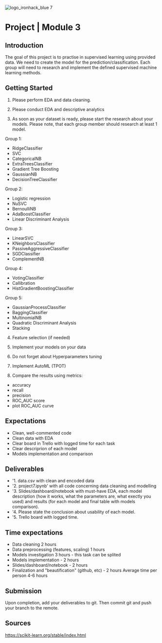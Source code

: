 
![logo_ironhack_blue 7](https://user-images.githubusercontent.com/23629340/40541063-a07a0a8a-601a-11e8-91b5-2f13e4e6b441.png)

# Project | Module 3


## Introduction

The goal of this project is to practise in supervised learning using provided data. We need to create the model for the prediction/classification. 
Each group will need to research and implement the defined supervised machine learning methods.


## Getting Started

1. Please perform EDA and data cleaning.

2. Please conduct EDA and descriptive analytics

3. As soon as your dataset is ready, please start the research about your models. Please note, that each group member should research at least 1 model.

Group 1:
- RidgeClassifier
- SVC
- CategoricalNB
- ExtraTreesClassifier
- Gradient Tree Boosting
- GaussianNB
- DecisionTreeClassifier

Group 2:
- Logistic regression
- NuSVC
- BernoulliNB 
- AdaBoostClassifier
- Linear Discriminant Analysis

Group 3:
- LinearSVC
- KNeighborsClassifier
- PassiveAggressiveClassifier
- SGDClassifier
- ComplementNB

Group 4:
- VotingClassifier
- Callibration
- HistGradientBoostingClassifier 

Group 5:
- GaussianProcessClassifier
- BaggingClassifier
- MultinomialNB
- Quadratic Discriminant Analysis
- Stacking

4. Feature selection (if needed)

5. Implement your models on your data

6. Do not forget about Hyperparameters tuning  

7. Implement AutoML (TPOT) 

8. Compare the results using metrics:
- accuracy
- recall
- precision
- ROC_AUC score
- plot ROC_AUC curve

## Expectations

- Clean, well-commented code
- Clean data with EDA
- Clear board in Trello with logged time for each task
- Clear descriprion of each model
- Models implementation and comparison

## Deliverables

- '1. data.csv with clean and encoded data
- '2. project7.ipynb' with all code concerning data cleaning and modelling
- '3. Slides/dashboard/notebook with must-have EDA, each model description (how it works, what the parameters are, what exectly you used) and results (for each model and final table with models comparison).
- '4. Please state the conclusion about usability of each model.
- '5. Trello board with logged time.

## Time expectations
- Data cleaning 2 hours 
- Data preprocessing (features, scaling) 1 hours
- Models investigation 3 hours - this task can be splited
- Models implementation - 2 hours
- Slides/dashboard/notebook - 2 hours
- Finalization and "beautification" (github, etc)  - 2 hours
Average time per person 4-6 hours


## Submission

Upon completion, add your deliverables to git. Then commit git and push your branch to the remote.

## Sources
https://scikit-learn.org/stable/index.html
